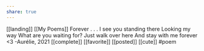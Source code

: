 ```yaml
---
share: true
---
```

[[landing]] [[My Poems]]
Forever
.
.
.
I see you standing there 
Looking my way
What are you waiting for?
Just walk over here 
And stay with me forever <3
-Aurélie, 2021
[[complete]] [[favorite]] [[posted]] [[cute]] 
#poem